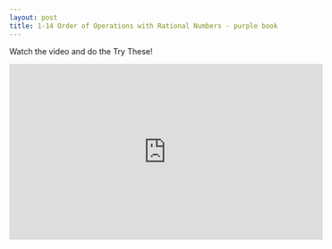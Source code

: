 ```yaml
---
layout: post
title: 1-14 Order of Operations with Rational Numbers - purple book
---
```

Watch the video and do the Try These!
<iframe width="560" height="315" src="https://www.youtube.com/embed/_DhcVnruMRI" frameborder="0" allowfullscreen></iframe>
